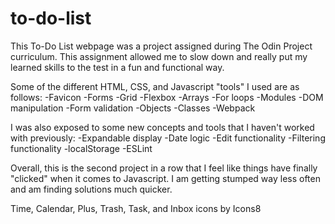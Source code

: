 # to-do-list

This To-Do List webpage was a project assigned during The Odin Project curriculum. This assignment allowed me to slow down and really put my learned skills to the test in a fun and functional way. 

Some of the different HTML, CSS, and Javascript "tools" I used are as follows:
    -Favicon
    -Forms
    -Grid
    -Flexbox
    -Arrays
    -For loops
    -Modules
    -DOM manipulation
    -Form validation
    -Objects
    -Classes
    -Webpack

I was also exposed to some new concepts and tools that I haven't worked with previously:
    -Expandable display
    -Date logic
    -Edit functionality
    -Filtering functionality
    -localStorage
    -ESLint


Overall, this is the second project in a row that I feel like things have finally "clicked" when it comes to Javascript. I am getting stumped way less often and am finding solutions much quicker. 


Time, Calendar, Plus, Trash, Task, and Inbox icons by Icons8